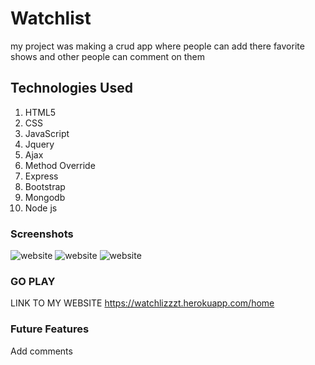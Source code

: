 # Watchlist

my project was making a crud app where people can add there favorite shows and other people can comment on them


## Technologies Used

1. HTML5
2. CSS
3. JavaScript
4. Jquery
5. Ajax
6. Method Override
7. Express
8. Bootstrap
9. Mongodb
10. Node js


### Screenshots
![website](https://i.imgur.com/GsUYIlw.jpg)
![website](https://i.imgur.com/1Oi3JyZ.png)
![website](https://i.imgur.com/31pVuXA.png)




### GO PLAY
LINK TO MY WEBSITE https://watchlizzzt.herokuapp.com/home

### Future Features

Add comments

